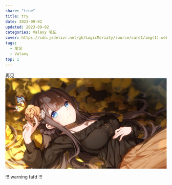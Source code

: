 ```yaml
---
share: "true"
title: try
date: 2023-09-02
updated: 2023-09-02
categories: Valaxy 笔记
cover: https://cdn.jsdelivr.net/gh/LogicMoriaty/source/card1/img(1).webp
tags:
  - 笔记
  - Valaxy
top: 1
---
```

再见
![](../../source/images/236330202e3f44c4b584125dc92cf9b3.jpg)

!!! warning
fafd
!!!